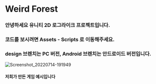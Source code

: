 # Weird Forest

### 안녕하세요 유니티 2D 로그라이크 프로젝트입니다.
### 코드를 보시려면 Assets - Scripts 로 이동해주세요.

### design 브렌치는 PC 버전, Android 브렌치는 안드로이드 버전입니다.

![Screenshot_20220714-191949](https://user-images.githubusercontent.com/102578151/179493140-52cc94fb-df91-4b25-ae1a-9d91e5456922.jpg)

#### 저희가 만든 게임 예시입니다
